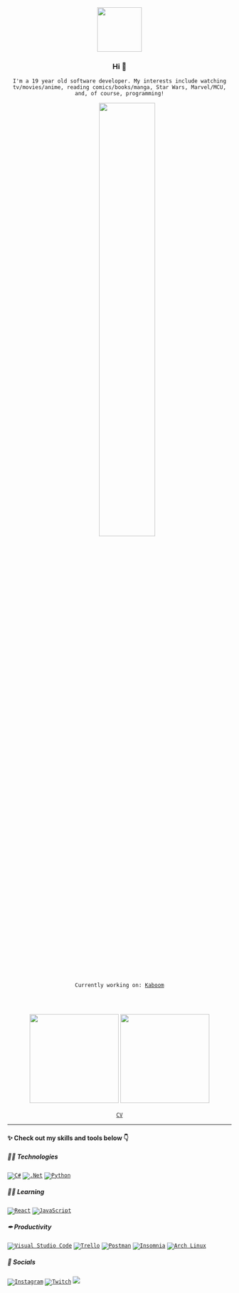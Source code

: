 <div align="center">
  <img src="https://media4.giphy.com/media/Nx0rz3jtxtEre/giphy.gif" width="auto" height="100px">
  <h3>Hi 👋</h3>
  <p><code>I'm a 19 year old software developer. My interests include watching tv/movies/anime, reading comics/books/manga, Star Wars, Marvel/MCU, and, of course, programming!</code></p>
  <pre>
    <img src="https://github.com/kaboom-db/kaboom-api/blob/master/brand%20assets/KABOOM.png?raw=true" width="50%" height="auto" />
    <code><p>      Currently working on: <a href="https://github.com/kaboom-db/kaboom-api">Kaboom</a>      </p></code>
  </pre>
  <a href="https://trakt.tv/users/crxssed"><img src="https://trakt-widgets.herokuapp.com/crxssed/watched/card" width="auto" height="200px"></a>
  <a href="https://tv-quote.herokuapp.com/"><img src="https://tv-quote.herokuapp.com/quote" height="200px" width="auto"></a>
  <br><br>
  <code><a href="https://crxssed7.github.io/assets/img/Tanveer%20CV.pdf">CV</a></code>
  <hr>
</div>
<div>
  <h4>✨ Check out my skills and tools below 👇</h4>
  
  <h5>👨‍💻 Technologies</h5>
  <code><a href="https://github.com/crxssed7?tab=repositories&q=&type=&language=c#&sort="><img alt="C#" src="https://img.shields.io/badge/c%23%20-%23239120.svg?&style=for-the-badge&logo=c-sharp&logoColor=white"/></a></code>
  <code><a href="https://github.com/crxssed7?tab=repositories&q=&type=&language=c#&sort="><img alt=".Net" src="https://img.shields.io/badge/.NET-5C2D91?style=for-the-badge&logo=.net&logoColor=white"/></a></code>
  <code><a href="https://github.com/crxssed7?tab=repositories&q=&type=&language=python&sort="><img alt="Python" src="https://img.shields.io/badge/python%20-%2314354C.svg?&style=for-the-badge&logo=python&logoColor=white"/></a></code>
  <br>
  <h5>👨‍🎓 Learning</h5>
  <code><a href="https://github.com/crxssed7?tab=repositories&q=&type=&language=python&sort="><img alt="React" src="https://img.shields.io/badge/django-%23092E20.svg?style=for-the-badge&logo=django&logoColor=white"/></a></code>
  <code><a href="https://github.com/crxssed7?tab=repositories&q=&type=&language=javascript&sort="><img alt="JavaScript" src="https://img.shields.io/badge/javascript%20-%23323330.svg?&style=for-the-badge&logo=javascript&logoColor=%23F7DF1E"/></a></code>
  <br>
  <h5>✒ Productivity</h5>
  <code><a href="https://code.visualstudio.com"><img alt="Visual Studio Code" src="https://img.shields.io/badge/Visual%20Studio%20Code-0078d7.svg?&style=for-the-badge&logo=visual-studio-code&logoColor=white"/></a></code>
  <code><a href="https://trello.com"><img alt="Trello" src="https://img.shields.io/badge/Trello%20-%23026AA7.svg?&style=for-the-badge&logo=Trello&logoColor=white"/></a></code>
  <code><a href="https://www.postman.com"><img alt="Postman" src="https://img.shields.io/badge/Postman-FF6C37?style=for-the-badge&logo=postman&logoColor=white" /></a></code>
  <code><a href="https://insomnia.rest"><img alt="Insomnia" src="https://img.shields.io/badge/Insomnia-5f00d3?style=for-the-badge&logo=insomnia&logoColor=white" /></a></code>
  <code><a href="https://archlinux.org"><img alt="Arch Linux" src="https://img.shields.io/badge/Arch%20Linux-1793D1?style=for-the-badge&logo=archlinux&logoColor=white" /></a></code>
  <br>
  <h5>💬 Socials</h5>
  <code><a href="https://www.instagram.com/crxssed7/"><img alt="Instagram" src="https://img.shields.io/badge/Instagram%20-%23E4405F.svg?&style=for-the-badge&logo=Instagram&logoColor=white"/></a></code>
  <code><a href="https://www.twitch.tv/crxssed7"><img alt="Twitch" src="https://img.shields.io/badge/Twitch%20-%239146FF.svg?&style=for-the-badge&logo=Twitch&logoColor=white"/></a></code>
  <code><a href="https://trakt.tv/users/crxssed"><img src="https://img.shields.io/badge/Trakt-ED1C24.svg?&style=for-the-badge&logo=Trakt&logoColor=white"/></a></code>
</div>

